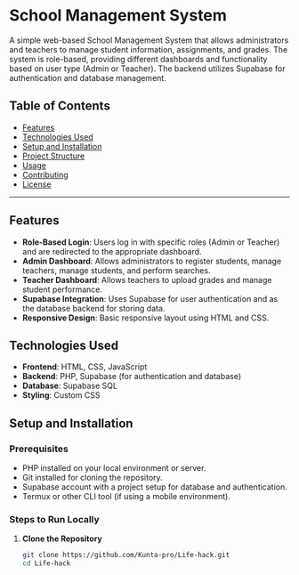 # School Management System

A simple web-based School Management System that allows administrators and teachers to manage student information, assignments, and grades. The system is role-based, providing different dashboards and functionality based on user type (Admin or Teacher). The backend utilizes Supabase for authentication and database management.

## Table of Contents
- [Features](#features)
- [Technologies Used](#technologies-used)
- [Setup and Installation](#setup-and-installation)
- [Project Structure](#project-structure)
- [Usage](#usage)
- [Contributing](#contributing)
- [License](#license)

---

## Features
- **Role-Based Login**: Users log in with specific roles (Admin or Teacher) and are redirected to the appropriate dashboard.
- **Admin Dashboard**: Allows administrators to register students, manage teachers, manage students, and perform searches.
- **Teacher Dashboard**: Allows teachers to upload grades and manage student performance.
- **Supabase Integration**: Uses Supabase for user authentication and as the database backend for storing data.
- **Responsive Design**: Basic responsive layout using HTML and CSS.

## Technologies Used
- **Frontend**: HTML, CSS, JavaScript
- **Backend**: PHP, Supabase (for authentication and database)
- **Database**: Supabase SQL
- **Styling**: Custom CSS

## Setup and Installation

### Prerequisites
- PHP installed on your local environment or server.
- Git installed for cloning the repository.
- Supabase account with a project setup for database and authentication.
- Termux or other CLI tool (if using a mobile environment).

### Steps to Run Locally

1. **Clone the Repository**
   ```bash
   git clone https://github.com/Kunta-pro/Life-hack.git
   cd Life-hack
